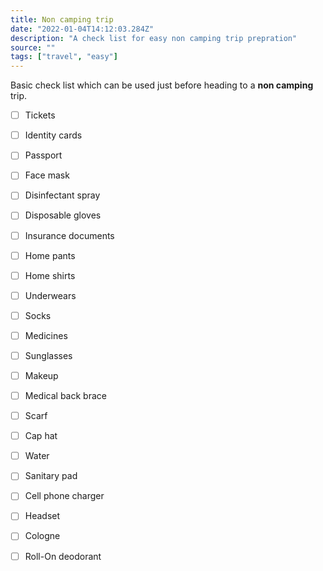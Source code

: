 ```yaml
---
title: Non camping trip
date: "2022-01-04T14:12:03.284Z"
description: "A check list for easy non camping trip prepration"
source: ""
tags: ["travel", "easy"]
---
```


Basic check list which can be used just before heading to a **non camping** trip.

  - [ ] Tickets
  - [ ] Identity cards
  - [ ] Passport
  - [ ] Face mask
  - [ ] Disinfectant spray
  - [ ] Disposable gloves
  - [ ] Insurance documents
  - [ ] Home pants
  - [ ] Home shirts
  - [ ] Underwears
  - [ ] Socks
  - [ ] Medicines
  - [ ] Sunglasses
  - [ ] Makeup
  - [ ] Medical back brace 
  - [ ] Scarf
  - [ ] Cap hat
  - [ ] Water
  - [ ] Sanitary pad
  - [ ] Cell phone charger
  - [ ] Headset
  - [ ] Cologne
  - [ ] Roll-On deodorant

